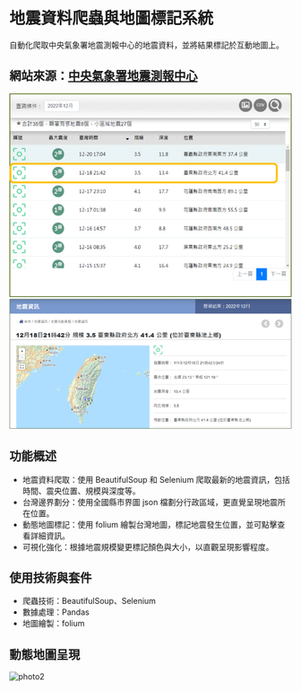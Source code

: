 # 地震資料爬蟲與地圖標記系統
自動化爬取中央氣象署地震測報中心的地震資料，並將結果標記於互動地圖上。
## 網站來源：[中央氣象署地震測報中心](https://scweb.cwa.gov.tw/zh-tw/earthquake/data/)

![地震閱覽](photo/測震中心1.png)
![地震詳細資料](photo/測震中心2.png)
## 功能概述
- 地震資料爬取：使用 BeautifulSoup 和 Selenium 爬取最新的地震資訊，包括時間、震央位置、規模與深度等。
- 台灣邊界劃分：使用全國縣市界圖 json 檔劃分行政區域，更直覺呈現地震所在位置。
- 動態地圖標記：使用 folium 繪製台灣地圖，標記地震發生位置，並可點擊查看詳細資訊。
- 可視化強化：根據地震規模變更標記顏色與大小，以直觀呈現影響程度。

## 使用技術與套件
- 爬蟲技術：BeautifulSoup、Selenium
- 數據處理：Pandas
- 地圖繪製：folium
  

## 動態地圖呈現
 
![photo2](photo/台灣地圖2.gif)
